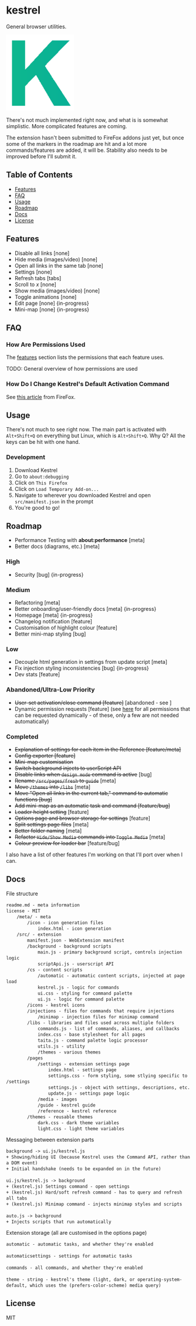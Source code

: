 # kestrel

General browser utilities.

![Kestrel's Icon](https://raw.githubusercontent.com/EthanJustice/kestrel/master/src/icons/icon.png)

There's not much implemented right now, and what is is somewhat simplistic.  More complicated features are coming.

The extension hasn't been submitted to FireFox addons just yet, but once some of the markers in the roadmap are hit and a lot more commands/features are added, it will be.  Stability also needs to be improved before I'll submit it.

## Table of Contents

+ [Features](#features)
+ [FAQ](#faq)
+ [Usage](#usage)
+ [Roadmap](#roadmap)
+ [Docs](#docs)
+ [License](#license)

## Features

+ Disable all links [none]
+ Hide media (images/video) [none]
+ Open all links in the same tab [none]
+ Settings [none]
+ Refresh tabs [tabs]
+ Scroll to *x* [none]
+ Show media (images/video) [none]
+ Toggle animations [none]
+ Edit page [none] {in-progress}
+ Mini-map [none] {in-progress}

## FAQ

### How Are Permissions Used

The [features](#features) section lists the permissions that each feature uses.

TODO: General overview of how permissions are used

### How Do I Change Kestrel's Default Activation Command

See [this article](https://support.mozilla.org/en-US/kb/manage-extension-shortcuts-firefox) from FireFox.

## Usage

There's not much to see right now.  The main part is activated with `Alt+Shift+Q` on everything but Linux, which is `Alt+Shift+Q`.  Why Q?  All the keys can be hit with one hand.

### Development

1. Download Kestrel
2. Go to `about:debugging`
3. Click on `This Firefox`
4. Click on `Load Temporary Add-on...`
5. Navigate to wherever you downloaded Kestrel and open `src/manifest.json` in the prompt
6. You're good to go!

## Roadmap

+ Performance Testing with **about:performance** [meta]
+ Better docs (diagrams, etc.) [meta]

### High

+ Security [bug] {in-progress}

### Medium

+ Refactoring [meta]
+ Better onboarding/user-friendly docs [meta] {in-progress}
+ Homepage [meta] {in-progress}
+ Changelog notification [feature]
+ Customisation of highlight colour [feature]
+ Better mini-map styling [bug]

### Low

+ Decouple html generation in settings from update script [meta]
+ Fix injection styling inconsistencies [bug] {in-progress}
+ Dev stats [feature]

### Abandoned/Ultra-Low Priority

+ ~~User-set activation/close command [feature]~~ [abandoned - see [](https://github.com/EthanJustice/kestrel/)]
+ Dynamic permission requests [feature] (see [here](https://developer.mozilla.org/en-US/docs/Mozilla/Add-ons/WebExtensions/manifest.json/optional_permissions) for all permissions that can be requested dynamically - of these, only a few are not needed automatically)

### Completed

+ ~~Explanation of settings for each item in the Reference [feature/meta]~~
+ ~~Config exporter [feature]~~
+ ~~Mini-map customisation~~
+ ~~Switch background injects to userScript API~~
+ ~~Disable links when `design mode` command is active~~ [bug]
+ ~~Rename `/src/pages/fresh` to `guide`~~ [meta]
+ ~~Move `/themes` into `/libs`~~ [meta]
+ ~~Move "Open all links in the current tab," command to automatic functions [bug]~~
+ ~~Add mini-map as an automatic task and command [feature/bug]~~
+ ~~Loader height setting~~ [feature]
+ ~~Options page and browser storage for settings~~ [feature]
+ ~~Split settings page files~~ [meta]
+ ~~Better folder naming~~ [meta]
+ ~~Refactor `Hide/Show Media` commands into `Toggle Media`~~ [meta]
+ ~~Colour preview for loader bar~~ [feature/bug]

I also have a list of other features I'm working on that I'll port over when I can.

## Docs

File structure

```plaintext
readme.md - meta information
license - MIT
    /meta/ - meta
        /icon - icon generation files
            index.html - icon generation
    /src/ - extension
        manifest.json - WebExtension manifest
        /background - background scripts
            main.js - primary background script, controls injection logic
            scriptApi.js - userscript API
        /cs - content scripts
            /automatic - automatic content scripts, injected at page load
            kestrel.js - logic for commands
            ui.css - styling for command palette
            ui.js - logic for command palette
        /icons - kestrel icons
        /injections - files for commands that require injections
            /minimap - injection files for minimap command
        /libs - libraries and files used across multiple folders
            commands.js - list of commands, aliases, and callbacks
            index.css - base stylesheet for all pages
            taita.js - command palette logic processor
            utils.js - utility
            /themes - various themes
        /pages
            /settings - extension settings page
                index.html - settings page
                settings.css - form styling, some stlying specific to /settings
                settings.js - object with settings, descriptions, etc.
                update.js - settings page logic
            /media - images
            /guide - kestrel guide
            /reference - kestrel reference
        /themes - reusable themes
            dark.css - dark theme variables
            light.css - light theme variables
```

Messaging between extension parts

```plaintext
background -> ui.js/kestrel.js
+ Showing/hiding UI (because Kestrel uses the Command API, rather than a DOM event)
+ Initial handshake (needs to be expanded on in the future)

ui.js/kestrel.js -> background
+ (kestrel.js) Settings command - open settings
+ (kestrel.js) Hard/soft refresh command - has to query and refresh all tabs
+ (kestrel.js) Minimap command - injects minimap styles and scripts

auto.js -> background
+ Injects scripts that run automatically
```

Extension storage (all are customised in the options page)

```plaintext
automatic - automatic tasks, and whether they're enabled

automaticsettings - settings for automatic tasks

commands - all commands, and whether they're enabled

theme - string - kestrel's theme (light, dark, or operating-system-default, which uses the (prefers-color-scheme) media query)
```

## License

MIT
